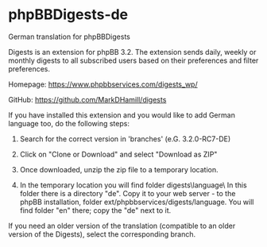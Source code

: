 # phpBBDigests-de

German translation for phpBBDigests


Digests is an extension for phpBB 3.2. The extension sends daily, weekly or monthly digests to all subscribed users 
based on their preferences and filter preferences.

Homepage: https://www.phpbbservices.com/digests_wp/

GitHub: https://github.com/MarkDHamill/digests

If you have installed this extension and you would like to add German language too, do the following steps:

1. Search for the correct version in 'branches' (e.G. 3.2.0-RC7-DE) 

2. Click on "Clone or Download" and select "Download as ZIP"

3. Once downloaded, unzip the zip file to a temporary location.

4. In the temporary location you will find folder digests\language\ In this folder there is a directory "de". 
Copy it to your web server - to the phpBB installation, folder ext/phpbbservices/digests/language. You will find folder "en" 
there; copy the "de" next to it.


If you need an older version of the translation (compatible to an older version of the Digests), select the corresponding branch.
